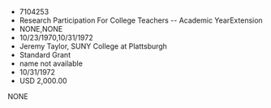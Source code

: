 * 7104253
* Research Participation For College Teachers -- Academic YearExtension
* NONE,NONE
* 10/23/1970,10/31/1972
* Jeremy Taylor, SUNY College at Plattsburgh
* Standard Grant
* name not available
* 10/31/1972
* USD 2,000.00

NONE